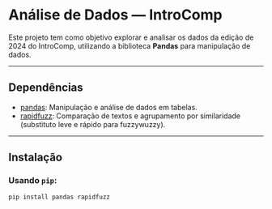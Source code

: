 # Análise de Dados — IntroComp

Este projeto tem como objetivo explorar e analisar os dados da edição de 2024 do IntroComp, utilizando a biblioteca **Pandas** para manipulação de dados.

---

## Dependências

- [pandas](https://pypi.org/project/pandas/): Manipulação e análise de dados em tabelas.
- [rapidfuzz](https://pypi.org/project/rapidfuzz/): Comparação de textos e agrupamento por similaridade (substituto leve e rápido para fuzzywuzzy).

---

## Instalação

### Usando `pip`:

```bash
pip install pandas rapidfuzz